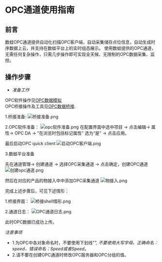 # OPC通道使用指南

## 前言

数蛙OPC通道提供自动化扫描OPC客户端，自动采集储存点位信息，自动生成时序数据上云，并支持在数蛙平台上的实时组态展示。
使用数蛙提供的OPC通道，无需任何复杂操作，只需几步操作即可实现全天候、无限制的OPC数据采集、监控。

## 操作步骤

- *准备工作*

OPC软件操作见[OPC数据模拟](keepserver.md)<br>
OPC桥接操作及工具见[OPC数据桥接](bridge.md).

1.桥接准备:
![桥接准备.png](http://dgiot-1253666439.cos.ap-shanghai-fsi.myqcloud.com/shuwa_tech/zh/blog/study/opc/%E6%A1%A5%E6%8E%A5%E5%87%86%E5%A4%87.png)

2.OPC软件准备：
![opc软件准备.png](http://dgiot-1253666439.cos.ap-shanghai-fsi.myqcloud.com/shuwa_tech/zh/blog/study/opc/opc%E8%BD%AF%E4%BB%B6%E5%87%86%E5%A4%87.png)
在配置界面中选中项目 -> 点击编辑-> 属性-> OPC DA -> “在浏览时包括标记属性” 选为“是” -> 点击应用。

最后启动OPC quick client
![启动OPC客户端.png](http://dgiot-1253666439.cos.ap-shanghai-fsi.myqcloud.com/shuwa_tech/zh/blog/study/opc/%E5%90%AF%E5%8A%A8OPC%E5%AE%A2%E6%88%B7%E7%AB%AF.png)

3.数蛙平台准备

先在通道管理-> 创建通道 -> 选择OPC采集通道 -> 点击确定，创建OPC通道
![创建opc通道.png](http://dgiot-1253666439.cos.ap-shanghai-fsi.myqcloud.com/shuwa_tech/zh/blog/study/opc/%E5%88%9B%E5%BB%BAopc%E9%80%9A%E9%81%93.png)


然后在对应的产品的物接入中中添加OPC采集通道
![物接入.png](http://dgiot-1253666439.cos.ap-shanghai-fsi.myqcloud.com/shuwa_tech/zh/blog/study/opc/%E7%89%A9%E6%8E%A5%E5%85%A5.png)

完成上述步骤后，可见下述情形：

1.桥接界面：
![桥接shell情形.png](http://dgiot-1253666439.cos.ap-shanghai-fsi.myqcloud.com/shuwa_tech/zh/blog/study/opc/%E6%A1%A5%E6%8E%A5shell%E6%83%85%E5%BD%A2.png)

2.通道日志：
![OPC通道日志.png](http://dgiot-1253666439.cos.ap-shanghai-fsi.myqcloud.com/shuwa_tech/zh/blog/study/opc/OPC%E9%80%9A%E9%81%93%E6%97%A5%E5%BF%97.png)

此时OPC数据已成功上传。

*注意事项*
- 1.为OPC中各对象命名时，不要使用下划线"_", 不要使用大写字母。正确命名：speed，错误命名：Speed或者Speed_。
- 2.请不要在创建OPC通道时修改OPC服务器和OPC分组的值。
